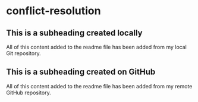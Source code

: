 # conflict-resolution

  ## This is a subheading created locally

  All of this content added to the readme file has been added from my local Git repository.
  
  ## This is a subheading created on GitHub
  
  All of this content added to the readme file has been added from my remote GitHub repository.
